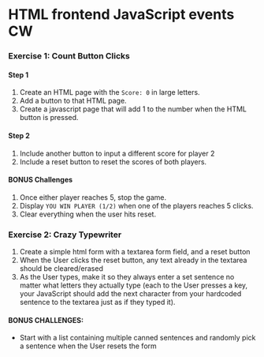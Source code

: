 # HTML frontend JavaScript events CW

### Exercise 1: Count Button Clicks
#### Step 1
1) Create an HTML page with the ```Score: 0``` in large letters.
2) Add a button to that HTML page.
3) Create a javascript page that will add 1 to the number when the HTML button is pressed.

#### Step 2
1) Include another button to input a different score for player 2
2) Include a reset button to reset the scores of both players.

#### BONUS Challenges
1) Once either player reaches 5, stop the game.
2) Display ```YOU WIN PLAYER (1/2)``` when one of the players reaches 5 clicks.
3) Clear everything when the user hits reset.

### Exercise 2: Crazy Typewriter
1) Create a simple html form with a textarea form field, and a reset button
2) When the User clicks the reset button, any text already in the textarea should be cleared/erased
3) As the User types, make it so they always enter a set sentence no matter what letters they actually type (each to the User presses a key, your JavaScript should add the next character from your hardcoded sentence to the textarea just as if they typed it).

#### BONUS CHALLENGES:
* Start with a list containing multiple canned sentences and randomly pick a sentence when the User resets the form
